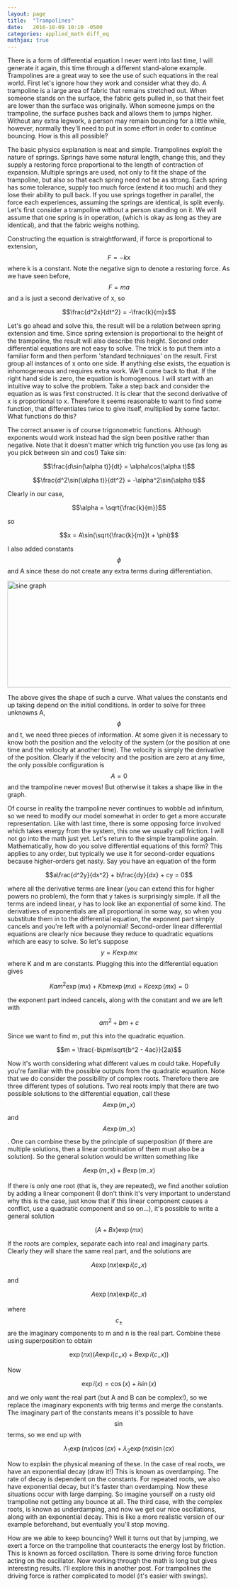 ```yaml
---
layout: page
title:  "Trampolines"
date:   2016-10-09 10:10 -0500
categories: applied_math diff_eq
mathjax: true
---
```

There is a form of differential equation I never went into last time, I will generate it again, this time through a different stand-alone example. Trampolines are a great way to see the use of such equations in the real world. First let's ignore how they work and consider what they do. A trampoline is a large area of fabric that remains stretched out. When someone stands on the surface, the fabric gets pulled in, so that their feet are lower than the surface was originally. When someone jumps on the trampoline, the surface pushes back and allows them to jumps higher. Without any extra legwork, a person may remain bouncing for a little while, however, normally they'll need to put in some effort in order to continue bouncing. How is this all possible?

The basic physics explanation is neat and simple. Trampolines exploit the nature of springs. Springs have some natural length, change this, and they supply a restoring force proportional to the length of contraction of expansion. Multiple springs are used, not only to fit the shape of the trampoline, but also so that each spring need not be as strong. Each spring has some tolerance, supply too much force (extend it too much) and they lose their ability to pull back. If you use springs together in parallel, the force each experiences, assuming the springs are identical, is split evenly. Let's first consider a trampoline without a person standing on it. We will assume that one spring is in operation, (which is okay as long as they are identical), and that the fabric weighs nothing.

Constructing the equation is straightforward, if force is proportional to extension, $$F=-kx$$ where k is a constant. Note the negative sign to denote a restoring force. As we have seen before, $$F = ma$$ and a is just a second derivative of x, so

$$\frac{d^2x}{dt^2} = -\frac{k}{m}x$$

Let's go ahead and solve this, the result will be a relation between spring extension and time. Since spring extension is  proportional to the height of the trampoline, the result will also describe this height. Second order differential equations are not easy to solve. The trick is to put them into a familiar form and then perform 'standard techniques' on the result. First group all instances of x onto one side. If anything else exists, the equation is inhomogeneous and requires extra work. We'll come back to that. If the right hand side is zero, the equation is homogenous. I will start with an intuitive way to solve the problem. Take a step back and consider the equation as is was first constructed. It is clear that the second derivative of x is proportional to x. Therefore it seems reasonable to want to find some function, that differentiates twice to give itself, multiplied by some factor. What functions do this?

The correct answer is of course trigonometric functions. Although exponents would work instead had the sign been positive rather than negative. Note that it doesn't matter which trig function you use (as long as you pick between sin and cos!) Take sin:

$$\frac{d\sin(\alpha t)}{dt} = \alpha\cos(\alpha t)$$

$$\frac{d^2\sin(\alpha t)}{dt^2} = -\alpha^2\sin(\alpha t)$$

Clearly in our case,

$$\alpha = \sqrt{\frac{k}{m}}$$

so

$$x = A\sin(\sqrt{\frac{k}{m}}t + \phi)$$

I also added constants $$\phi$$ and A since these do not create any extra terms during differentiation.

<img src="https://upload.wikimedia.org/wikipedia/commons/thumb/d/d2/Sine_one_period.svg/600px-Sine_one_period.svg.png" alt="sine graph" style="width:600px;height:240px;">

The above gives the shape of such a curve. What values the constants end up taking depend on the initial conditions. In order to solve for three unknowns A, $$\phi$$ and t, we need three pieces of information. At some given it is necessary to know both the position and the velocity of the system (or the position at one time and the velocity at another time). The velocity is simply the derivative of the position. Clearly if the velocity and the position are zero at any time, the only possible configuration is $$A = 0$$ and the trampoline never moves! But otherwise it takes a shape like in the graph.

Of course in reality the trampoline never continues to wobble ad infinitum, so we need to modify our model somewhat in order to get a more accurate representation. Like with last time, there is some opposing force involved which takes energy from the system, this one we usually call friction. I will not go into the math just yet. Let's return to the simple trampoline again. Mathematically, how do you solve differential equations of this form? This applies to any order, but typically we use it for second-order equations because higher-orders get nasty. Say you have an equation of the form

$$a\frac{d^2y}{dx^2} + b\frac{dy}{dx} + cy = 0$$

where all the derivative terms are linear (you can extend this for higher powers no problem), the form that y takes is surprisingly simple. If all the terms are indeed linear, y has to look like an exponential of some kind. The derivatives of exponentials are all proportional in some way, so when you substitute them in to the differential equation, the exponent part simply cancels and you're left with a polynomial! Second-order linear differential equations are clearly nice because they reduce to quadratic equations which are easy to solve. So let's suppose $$y = K\exp mx$$ where K and m are constants. Plugging this into the differential equation gives

$$Kam^2\exp(mx) + Kbm\exp(mx) + Kc\exp(mx) = 0$$

the exponent part indeed cancels, along with the constant and we are left with

$$am^2 + bm + c$$

Since we want to find m, put this into the quadratic equation.

$$m = \frac{-b\pm\sqrt{b^2 - 4ac}}{2a}$$

Now it's worth considering what different values m could take. Hopefully you're familiar with the possible outputs from the quadratic equation. Note that we do consider the possibility of complex roots. Therefore there are three different types of solutions. Two real roots imply that there are two possible solutions to the differential equation, call these $$A\exp(m_+x)$$ and $$A\exp(m_-x)$$. One can combine these by the principle of superposition (if there are multiple solutions, then a linear combination of them must also be a solution). So the general solution would be written something like

$$A\exp(m_+x) + B\exp(m_-x)$$

If there is only one root (that is, they are repeated), we find another solution by adding a linear component (I don't think it's very important to understand why this is the case, just know that if this linear component causes a conflict, use a quadratic component and so on...), it's possible to write a general solution

$$(A + Bx)\exp(mx)$$

If the roots are complex, separate each into real and imaginary parts. Clearly they will share the same real part, and the solutions are

$$A\exp(nx)\exp i(c_+x)$$

and

$$A\exp(nx)\exp i(c_-x)$$

where $$c_\pm$$ are the imaginary components to m and n is the real part. Combine these using superposition to obtain

$$\exp(nx)(A\exp i(c_+x) + B\exp i(c_-x))$$

Now

$$\exp i(x) = \cos(x) + i\sin(x)$$

and we only want the real part (but A and B can be complex!), so we replace the imaginary exponents with trig terms and merge the constants. The imaginary part of the constants means it's possible to have $$\sin$$ terms, so we end up with

$$\lambda_1\exp(nx)\cos(cx) + \lambda_2\exp(nx)\sin(cx)$$

Now to explain the physical meaning of these. In the case of real roots, we have an exponential decay (draw it!) This is known as overdamping. The rate of decay is dependent on the constants. For repeated roots, we also have exponential decay, but it's faster than overdamping. Now these situations occur with large damping. So imagine yourself on a rusty old trampoline not getting any bounce at all. The third case, with the complex roots, is known as underdamping, and now we get our nice oscillations, along with an exponential decay. This is like a more realistic version of our example beforehand, but eventually you'll stop moving.

How are we able to keep bouncing? Well it turns out that by jumping, we exert a force on the trampoline that counteracts the energy lost by friction. This is known as forced oscillation. There is some driving force function acting on the oscillator. Now working through the math is long but gives interesting results. I'll explore this in another post. For trampolines the driving force is rather complicated to model (it's easier with swings).
